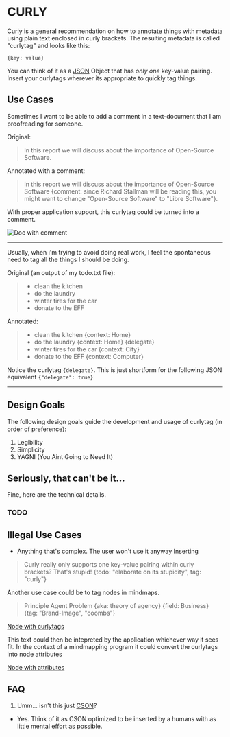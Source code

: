 # CURLY

Curly is a general recommendation on how to annotate things with metadata using plain text enclosed in curly brackets. The resulting metadata is called "curlytag" and looks like this:

```
{key: value}

```

You can think of it as a [JSON]() Object that has *only one* key-value pairing. Insert your curlytags wherever its appropriate to quickly tag things.

## Use Cases

Sometimes I want to be able to add a comment in a text-document that I am proofreading for someone.

Original:

> In this report we will discuss about the importance of Open-Source Software.

Annotated with a comment:

> In this report we will discuss about the importance of Open-Source Software {comment: since Richard Stallman will be reading this, you might want to change "Open-Source Software" to "Libre Software"}.

With proper application support, this curlytag could be turned into a comment.

![Doc with comment]()

---
Usually, when i'm trying to avoid doing real work, I feel the spontaneous need to tag all the things I should be doing.

Original (an output of my todo.txt file):

> - clean the kitchen
> - do the laundry
> - winter tires for the car
> - donate to the EFF

Annotated:

> - clean the kitchen {context: Home}
> - do the laundry {context: Home} {delegate}
> - winter tires for the car {context: City}
> - donate to the EFF {context: Computer}

Notice the curlytag `{delegate}`. This is just shortform for the following JSON equivalent `{"delegate": true}`

---

## Design Goals

The following design goals guide the development and usage of curlytag (in order of preference):

1. Legibility
2. Simplicity
3. YAGNI (You Aint Going to Need It)

## Seriously, that can't be it...

Fine, here are the technical details.

### TODO

## Illegal Use Cases

- Anything that's complex. The user won't use it anyway
Inserting
> Curly really only supports one key-value pairing within curly brackets? That's stupid! {todo: "elaborate on its stupidity", tag: "curly"}

Another use case could be to tag nodes in mindmaps.

> Principle Agent Problem {aka: theory of agency} {field: Business} {tag: "Brand-Image", "coombs"}

[Node with curlytags]()

This text could then be intepreted by the application whichever way it sees fit. In the context of a mindmapping program it could convert the curlytags into node attributes

[Node with attributes]()

## FAQ

1. Umm... isn't this just [CSON]()?
 - Yes. Think of it as CSON optimized to be inserted by a humans with as little mental effort as possible.
